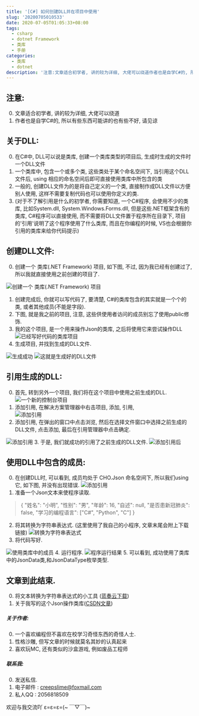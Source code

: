```yaml
---
title: '[C#] 如何创建DLL并在项目中使用'
slug: '20200705010533'
date: 2020-07-05T01:05:33+08:00
tags:
  - csharp
  - dotnet Framework
  - 类库 
  - 手册
categories:
  - 类库
  - dotnet
description: '注意:文章适合初学者, 讲的较为详细, 大佬可以绕道作者也是自学C#的, 所以有些东西可能讲的也有些不好, 请见谅关于DLL:在C#中, DLL可以说是类库, 创建一个类库类型的项目后, 生成时生成的文件时一个DLL文件一个类库中, 包含一个或多个类, 这些类处于某个命名空间下, 当引用这个DLL文件后, using 相应的命名空间后即可直接使用类库中所包含的类一般的, 创建DLL文件为的是将自己定义的一个类, 直接制作成DLL文件以方便别人使用, 这样不需要复制代码也可以使用你定义的类.'
---
```


## 注意:

0. 文章适合初学者, 讲的较为详细, 大佬可以绕道
1. 作者也是自学C#的, 所以有些东西可能讲的也有些不好, 请见谅

## 关于DLL:

0. 在C#中, DLL可以说是类库, 创建一个类库类型的项目后, 生成时生成的文件时一个DLL文件
1. 一个类库中, 包含一个或多个类, 这些类处于某个命名空间下, 当引用这个DLL文件后, using 相应的命名空间后即可直接使用类库中所包含的类
2. 一般的, 创建DLL文件为的是将自己定义的一个类, 直接制作成DLL文件以方便别人使用, 这样不需要复制代码也可以使用你定义的类.
3. (对于不了解引用是什么的初学者, 你需要知道, 一个C#程序, 会使用不少的类库, 比如System.dll, System.Windows.Forms.dll, 但是这些.NET框架含有的类库, C#程序可以直接使用, 而不需要将DLL文件置于程序所在目录下, 项目的'引用'说明了这个程序使用了什么类库, 而且在你编程的时候, VS也会根据你引用的类库来给你代码提示)

## 创建DLL文件:

0. 创建一个 类库(.NET Framework) 项目, 如下图, 不过, 因为我已经有创建过了, 所以我就直接使用之前创建的项目了.

![创建一个 类库(.NET Framework) 项目](images/2020070500212889.png)
1. 创建完成后, 你就可以写代码了, 要清楚, C#的类库包含的其实就是一个个的类, 或者其他成员(不能是字段).
2. 下图, 就是我之前的项目, 注意, 这些供使用者访问的成员别忘了使用public修饰. 
3. 我的这个项目, 是一个用来操作Json的类库, 之后将使用它来尝试操作DLL
![已经写好代码的类库项目](images/20200705002655466.png)
4. 生成项目, 并找到生成的DLL文件.

![生成成功](images/20200705003106729.png)
![这就是生成好的DLL文件](images/20200705003205677.png)

## 引用生成的DLL:

0. 首先, 转到另外一个项目, 我们将在这个项目中使用之前生成的DLL.
![一个新的控制台项目](images/20200705003504505.png)
1. 添加引用, 在解决方案管理器中右击项目, 添加, 引用,  
![添加引用](images/20200705003754911.png)
2. 添加引用, 在弹出的窗口中点击浏览, 然后在选择文件窗口中选择之前生成的DLL文件, 点击添加, 最后在引用管理器中点击确定.

![添加引用](images/20200705004309633.png)
3. 于是, 我们就成功的引用了之前生成的DLL文件.
![添加引用后](images/20200705004359951.png)

## 使用DLL中包含的成员:

0. 在创建DLL时, 可以看到, 成员均处于 CHO.Json 命名空间下, 所以我们using它, 如下图, 并没有出现错误.
![添加引用](images/20200705004541827.png)
1. 准备一个Json文本来使程序读取.


> {
    "姓名": "小明",
    "性别": "男",
    "年龄": 16,
    "自述": null,
    "是否患新冠肺炎": false,
    "学习的编程语言": ["C#", "Python", "C"]
}


2. 将其转换为字符串表达式.  (这里使用了我自己的小程序, 文章末尾会附上下载链接)
![转换为字符串表达式](images/20200705005032983.png)
3. 将代码写好.

![使用类库中的成员](images/20200705005246473.png)
4. 运行程序.
![程序运行结果](images/20200705005450205.png)
5. 可以看到, 成功使用了类库中的JsonData类,和JsonDataType枚举类型.

## 文章到此结束.

0. 将文本转换为字符串表达式的小工具 ([蓝奏云下载](https://chonet.lanzous.com/i5Uveebcgle))
1. 关于我写的这个Json操作类库([CSDN文章](https://blog.csdn.net/m0_46555380/article/details/107094462))

##### 关于作者:

0. 一个喜欢编程但不喜欢在校学习奇怪东西的奇怪人士.
1. 性格沙雕, 但写文章的时候就莫名其妙的认真起来
2. 喜欢玩MC, 还有类似的沙盒游戏, 例如废品工程师

##### 联系我:

0. 发送私信.
1. 电子邮件 : creepslime@foxmail.com
2. 私人QQ : 2056818509


欢迎与我交流吖   ε=ε=ε=(~ ￣▽￣)~
